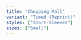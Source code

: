 ```yaml
---
title: "Chopping Mall"
variant: "Timed (Reprint)"
styles: ["Short-Sleeved"]
sizes: ["Small"]
---
```

